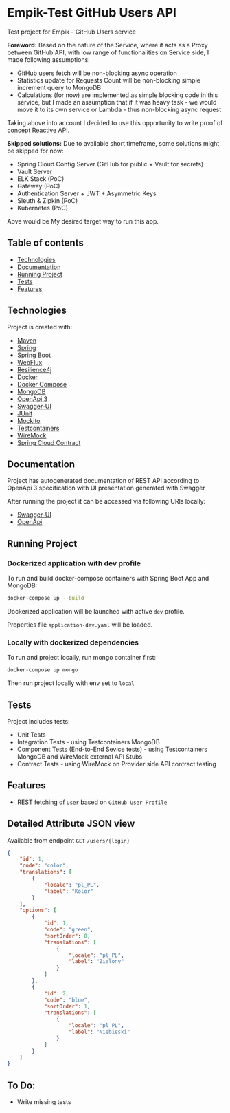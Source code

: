 # Empik-Test GitHub Users API

Test project for Empik - GitHub Users service

**Foreword:**
Based on the nature of the Service, where it acts as a Proxy between GitHub API, with low range of functionalities on Service side, I made following assumptions:
- GitHub users fetch will be non-blocking async operation
- Statistics update for Requests Count will be non-blocking simple increment query to MongoDB
- Calculations (for now) are implemented as simple blocking code in this service, but I made an assumption that if it was heavy task - we would move it to its own service or Lambda - thus non-blocking async request

Taking above into account I decided to use this opportunity to write proof of concept Reactive API.

**Skipped solutions:**
Due to available short timeframe, some solutions might be skipped for now:
- Spring Cloud Config Server (GitHub for public + Vault for secrets)
- Vault Server
- ELK Stack (PoC)
- Gateway (PoC)
- Authentication Server + JWT + Asymmetric Keys
- Sleuth & Zipkin (PoC)
- Kubernetes (PoC)

Aove would be My desired target way to run this app.

## Table of contents
* [Technologies](#technologies)
* [Documentation](#documentation)
* [Running Project](#running-project)
* [Tests](#tests)
* [Features](#features)

## Technologies
Project is created with:
* [Maven](https://maven.apache.org/)
* [Spring](https://spring.io/projects/spring-framework)
* [Spring Boot](https://spring.io/projects/spring-boot)
* [WebFlux](https://docs.spring.io/spring-framework/docs/current/reference/html/web-reactive.html)
* [Resilience4j](https://resilience4j.readme.io/)
* [Docker](https://www.docker.com/)
* [Docker Compose](https://docs.docker.com/compose/)
* [MongoDB](https://www.mongodb.com/)
* [OpenApi 3](https://springdoc.org/)
* [Swagger-UI](https://swagger.io/tools/swagger-ui/)
* [JUnit](https://junit.org/junit5/)
* [Mockito](https://site.mockito.org/)
* [Testcontainers](https://www.testcontainers.org/)
* [WireMock](http://wiremock.org/docs/spring-boot/)
* [Spring Cloud Contract](https://spring.io/projects/spring-cloud-contract)

## Documentation
Project has autogenerated documentation of REST API according to OpenApi 3 specification with UI presentation generated with Swagger

After running the project it can be accessed via following URIs locally:
* [Swagger-UI](http://localhost:8080/swagger-ui.html)
* [OpenApi](http://localhost:8080/v3/api-docs)

## Running Project
### Dockerized application with dev profile
To run and build docker-compose containers with Spring Boot App and MongoDB:
```sh
docker-compose up --build
```

Dockerized application will be launched with active `dev` profile. 

Properties file `application-dev.yaml` will be loaded.

### Locally with dockerized dependencies
To run and project locally, run mongo container first:
```sh
docker-compose up mongo
```

Then run project locally with env set to `local`

## Tests
Project includes tests:
* Unit Tests
* Integration Tests - using Testcontainers MongoDB
* Component Tests (End-to-End Sevice tests) - using Testcontainers MongoDB and WireMock external API Stubs
* Contract Tests - using WireMock on Provider side API contract testing

## Features
* REST fetching of `User` based on `GitHub User Profile`

## Detailed Attribute JSON view
Available from endpoint `GET` `/users/{login}`
```json
{
    "id": 1,
    "code": "color",
    "translations": [
        {
            "locale": "pl_PL",
            "label": "Kolor"
        }
    ],
    "options": [
        {
            "id": 1,
            "code": "green",
            "sortOrder": 0,
            "translations": [
                {
                    "locale": "pl_PL",
                    "label": "Zielony"
                }
            ]
        },
        {
            "id": 2,
            "code": "blue",
            "sortOrder": 1,
            "translations": [
                {
                    "locale": "pl_PL",
                    "label": "Niebieski"
                }
            ]
        }
    ]
}
```

## To Do:
- Write missing tests